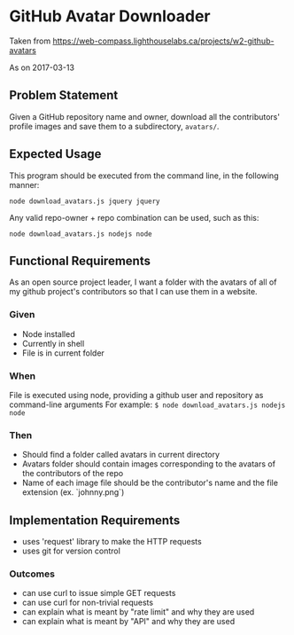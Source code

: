 # GitHub Avatar Downloader
Taken from <a>https://web-compass.lighthouselabs.ca/projects/w2-github-avatars</a>  

As on 2017-03-13

## Problem Statement

Given a GitHub repository name and owner, download all the contributors' profile images and save them to a subdirectory, `avatars/`.

## Expected Usage

This program should be executed from the command line, in the following manner:

`node download_avatars.js jquery jquery`

Any valid repo-owner + repo combination can be used, such as this:

`node download_avatars.js nodejs node`

## Functional Requirements
As an open source project leader,
I want a folder with the avatars of all of my github project's contributors so that I can use them in a website.

### Given
<ul>
<li> Node installed
<li> Currently in shell
<li> File is in current folder
</ul>

### When

File is executed using node, providing a github user and repository as command-line arguments For example: `$ node download_avatars.js nodejs node`

### Then

<ul>
<li> Should find a folder called avatars in current directory
<li> Avatars folder should contain images corresponding to the avatars of the contributors of the repo
<li> Name of each image file should be the contributor's name and the file extension (ex. `johnny.png`)
</ul>

## Implementation Requirements
<ul>
<li> uses 'request' library to make the HTTP requests
<li> uses git for version control
</ul>

### Outcomes
<ul>
<li> can use curl to issue simple GET requests
<li> can use curl for non-trivial requests
<li> can explain what is meant by "rate limit" and why they are used
<li> can explain what is meant by "API" and why they are used
